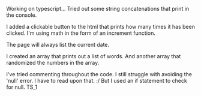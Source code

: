 Working on typescript...
Tried out some string concatenations that print in the console. 

I added a clickable button to the html that prints how many times it has been clicked. 
I'm using math in the form of an increment function. 

The page will always list the current date. 

I created an array that prints out a list of words. And another array that randomized the numbers in the array. 

I've tried commenting throughout the code. I still struggle with avoiding the 'null' error. I have to read upon that. :/
But I used an if statement to check for null. 
T S _ 1  
 